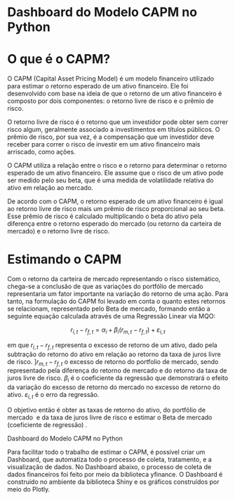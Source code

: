 # Dashboard do Modelo CAPM no Python

# O que é o CAPM?

O CAPM (Capital Asset Pricing Model) é um modelo financeiro utilizado para estimar o retorno esperado de um ativo financeiro. Ele foi desenvolvido com base na ideia de que o retorno de um ativo financeiro é composto por dois componentes: o retorno livre de risco e o prêmio de risco.

O retorno livre de risco é o retorno que um investidor pode obter sem correr risco algum, geralmente associado a investimentos em títulos públicos. O prêmio de risco, por sua vez, é a compensação que um investidor deve receber para correr o risco de investir em um ativo financeiro mais arriscado, como ações.

O CAPM utiliza a relação entre o risco e o retorno para determinar o retorno esperado de um ativo financeiro. Ele assume que o risco de um ativo pode ser medido pelo seu beta, que é uma medida de volatilidade relativa do ativo em relação ao mercado.

De acordo com o CAPM, o retorno esperado de um ativo financeiro é igual ao retorno livre de risco mais um prêmio de risco proporcional ao seu beta. Esse prêmio de risco é calculado multiplicando o beta do ativo pela diferença entre o retorno esperado do mercado (ou retorno da carteira de mercado) e o retorno livre de risco.

# Estimando o CAPM

Com o retorno da carteira de mercado representando o risco sistemático, chega-se a conclusão de que as variações do portfólio de mercado representaria um fator importante na variação do retorno de uma ação. Para tanto, na formulação do CAPM foi levado em conta o quanto estes retornos se relacionam, representado pelo Beta de mercado, formando então a seguinte equação calculada através de uma Regressão Linear via MQO:

$$r_{i,t} -r_{f,t} = \alpha_i + \beta_i (r_{m,t} - r_{f,t}) + \varepsilon_{i,t}$$

em que $r_{i,t} -r_{f,t}$ representa o excesso de retorno de um ativo, dado pela subtração do retorno do ativo em relação ao retorno da taxa de juros livre de risco. $]r_{m,t} - r_{f,t}$ o excesso de retorno do portfolio de mercado, sendo representado pela diferença do retorno de mercado e do retorno da taxa de juros livre de risco. $\beta_i$ é o coeficiente da regressão que demonstrará o efeito da variação do excesso de retorno do mercado no excesso de retorno do ativo. $\varepsilon_{i,t}$ é o erro da regressão.

O objetivo então é obter as taxas de retorno do ativo, do portfólio de mercado  e da taxa de juros livre de risco e estimar o Beta de mercado (coeficiente de regressão) .

Dashboard do Modelo CAPM no Python

Para facilitar todo o trabalho de estimar o CAPM, é possível criar um Dashboard, que automatiza todo o processo de coleta, tratamento, e a visualização de dados. No Dashboard abaixo, o processo de coleta de dados financeiros foi feito por meio da biblioteca yfinance. O Dashboard é construído no ambiente da biblioteca Shiny e os gráficos construídos por meio do Plotly.